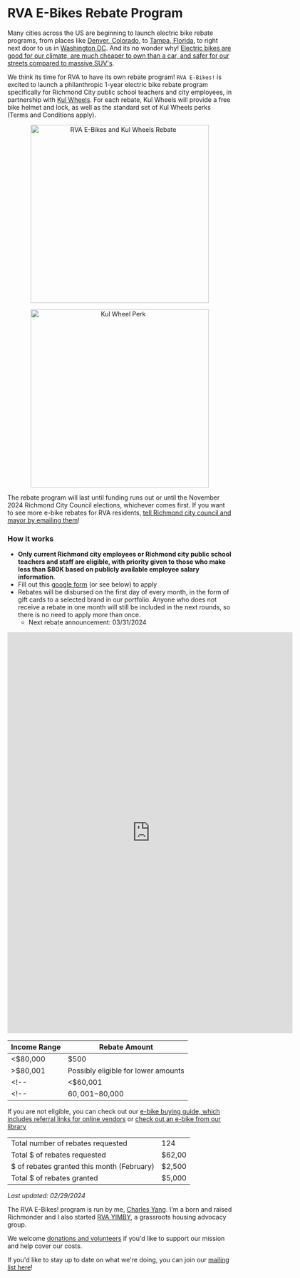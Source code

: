# RVA E-Bikes Rebate Program

Many cities across the US are beginning to launch electric bike rebate programs, from places like [Denver, Colorado](https://denverite.com/2022/06/28/denver-ebike-rebate-program/), to [Tampa, Florida](https://www.wusf.org/transportation/2023-03-01/tampa-voucher-program-incentive-purchase-ebikes), to right next door to us in [Washington DC](https://dcist.com/story/23/09/19/dc-council-passes-ebike-bill/). And its no wonder why! [Electric bikes are good for our climate, are much cheaper to own than a car, and safer for our streets compared to massive SUV's](https://charlesyang.substack.com/p/chartbook-electric-bikes-as-a-climate). 

We think its time for RVA to have its own rebate program! `RVA E-Bikes!` is excited to launch a philanthropic 1-year electric bike rebate program specifically for Richmond City public school teachers and city employees, in partnership with [Kul Wheels](https://www.kulwheels.com/). For each rebate, Kul Wheels will provide a free bike helmet and lock, as well as the standard set of Kul Wheels perks (Terms and Conditions apply).

<p align="center">
  <img src="/img/rebate-logo.png" alt="RVA E-Bikes and Kul Wheels Rebate" width="400"/>
</p>

<p align="center">
  <img src="/img/kul-wheel-perk.png" alt="Kul Wheel Perk" width="400"/>
</p>


The rebate program will last until funding runs out or until the November 2024 Richmond City Council elections, whichever comes first. If you want to see more e-bike rebates for RVA residents, [tell Richmond city council and mayor by emailing them](https://www.rva.gov/richmond-city-council/council-contacts)! 


### How it works

- **Only current Richmond city employees or Richmond city public school teachers and staff are eligible, with priority given to those who make less than $80K based on publicly available employee salary information**.
- Fill out this [google form](https://docs.google.com/forms/d/e/1FAIpQLSfrgMr1SfaDYMIIlYXz1Zsz-IDjBqTcMeahPPFlsU_ImgsJoQ/viewform?usp=sf_link) (or see below) to apply
- Rebates will be disbursed on the first day of every month, in the form of gift cards to a selected brand in our portfolio. Anyone who does not receive a rebate in one month will still be included in the next rounds, so there is no need to apply more than once.
  - Next rebate announcement: 03/31/2024
<!-- - Rebate amounts will be determined by income band, as shown below. Applicants in lower income bands will have priority. -->

<iframe src="https://docs.google.com/forms/d/e/1FAIpQLSfrgMr1SfaDYMIIlYXz1Zsz-IDjBqTcMeahPPFlsU_ImgsJoQ/viewform?embedded=true" width="640" height="900" frameborder="0" marginheight="0" marginwidth="0">Loading…</iframe>


| Income Range| Rebate Amount |
|-|-|
| <$80,000 | $500 |
| >$80,001   | Possibly eligible for lower amounts |
<!--| <$60,001  | $500 | -->
<!--| $60,001-$80,000 | $300 | -->

If you are not eligible, you can check out our [e-bike buying guide, which includes referral links for online vendors](/get-yours) or [check out an e-bike from our library](/library)

| | |
|-|-|
| Total number of rebates requested  | 124 | 
| Total $ of rebates requested | $62,00 |
| $ of rebates granted this month (February)| $2,500 |
| Total $ of rebates granted   | $5,000 |


*Last updated: 02/29/2024*

The RVA E-Bikes! program is run by me, [Charles Yang](https://charlesxjyang.github.io/). I'm a born and raised Richmonder and I also started [RVA YIMBY](https://www.rvayimby.org/), a grassroots housing advocacy group.

We welcome [donations and volunteers](/support) if
you'd like to support our mission and help cover our costs.

If you'd like to stay up to date on what we're doing, you can join our [mailing list here](https://postal.hackclub.com/subscription?f=5woUKHu1s4XPW892OVums76k8Dsc763PRikd7YwMcUHwCvdkV5976394KFdqlsMECneN2u8QkXiax1FTZhQm2sdIWtWA)!
